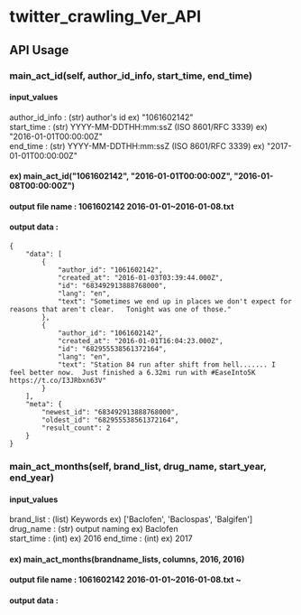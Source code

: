 # twitter_crawling_Ver_API

## API Usage
### main_act_id(self, author_id_info, start_time, end_time)
#### input_values
author_id_info : (str) author's id ex) "1061602142"   
start_time : (str) YYYY-MM-DDTHH:mm:ssZ (ISO 8601/RFC 3339) ex) "2016-01-01T00:00:00Z"   
end_time : (str) YYYY-MM-DDTHH:mm:ssZ (ISO 8601/RFC 3339) ex) "2017-01-01T00:00:00Z"   

#### ex) main_act_id("1061602142", "2016-01-01T00:00:00Z", "2016-01-08T00:00:00Z")
#### output file name : 1061602142 2016-01-01~2016-01-08.txt
#### output data : 
~~~
{
    "data": [
        {
            "author_id": "1061602142",
            "created_at": "2016-01-03T03:39:44.000Z",
            "id": "683492913888768000",
            "lang": "en",
            "text": "Sometimes we end up in places we don't expect for reasons that aren't clear.   Tonight was one of those."
        },
        {
            "author_id": "1061602142",
            "created_at": "2016-01-01T16:04:23.000Z",
            "id": "682955538561372164",
            "lang": "en",
            "text": "Station 84 run after shift from hell....... I feel better now.  Just finished a 6.32mi run with #EaseInto5K https://t.co/I3JRbxn63V"
        }
    ],
    "meta": {
        "newest_id": "683492913888768000",
        "oldest_id": "682955538561372164",
        "result_count": 2
    }
}
~~~

### main_act_months(self, brand_list, drug_name, start_year, end_year)
#### input_values
brand_list : (list) Keywords ex) ['Baclofen', 'Baclospas', 'Balgifen']   
drug_name : (str) output naming ex) Baclofen   
start_time : (int) ex) 2016
end_time : (int) ex) 2017

#### ex) main_act_months(brandname_lists, columns, 2016, 2016)
#### output file name : 1061602142 2016-01-01~2016-01-08.txt ~
#### output data : 
